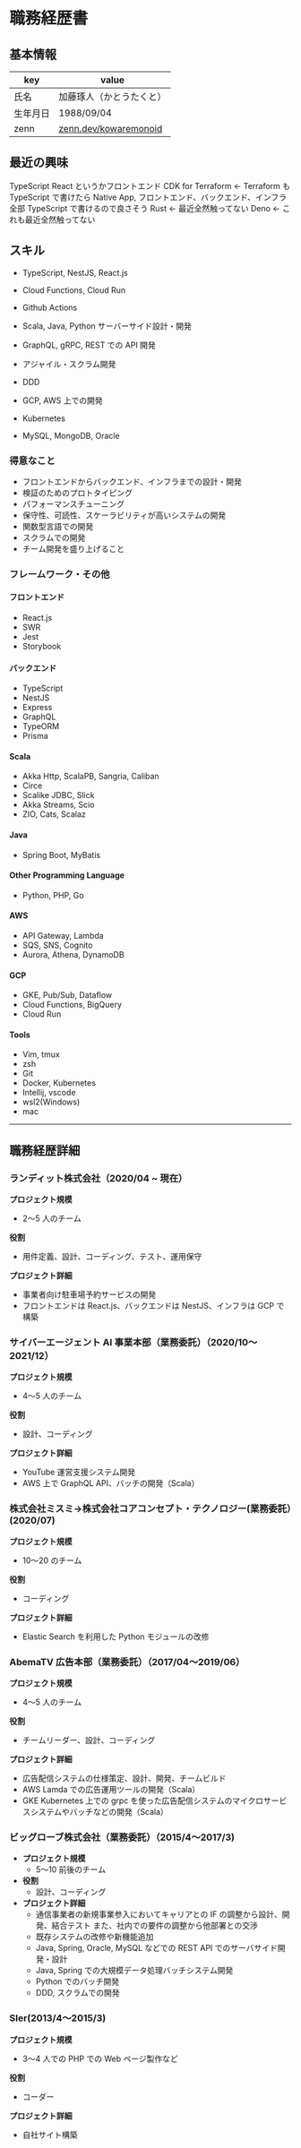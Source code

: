 # 職務経歴書

## 基本情報

| key      | value                                                  |
| -------- | ------------------------------------------------------ |
| 氏名     | 加藤琢人（かとうたくと）                               |
| 生年月日 | 1988/09/04                                             |
| zenn     | [zenn.dev/kowaremonoid](https://zenn.dev/kowaremonoid) |

## 最近の興味

TypeScript
React というかフロントエンド
CDK for Terraform <- Terraform も TypeScript で書けたら Native App, フロントエンド、バックエンド、インフラ全部 TypeScript で書けるので良さそう
Rust <- 最近全然触ってない
Deno <- これも最近全然触ってない

## スキル

- TypeScript, NestJS, React.js
- Cloud Functions, Cloud Run
- Github Actions

- Scala, Java, Python サーバーサイド設計・開発
- GraphQL, gRPC, REST での API 開発
- アジャイル・スクラム開発
- DDD
- GCP, AWS 上での開発
- Kubernetes
- MySQL, MongoDB, Oracle

### 得意なこと

- フロントエンドからバックエンド、インフラまでの設計・開発
- 検証のためのプロトタイピング
- パフォーマンスチューニング
- 保守性、可読性、スケーラビリティが高いシステムの開発
- 関数型言語での開発
- スクラムでの開発
- チーム開発を盛り上げること

### フレームワーク・その他

#### フロントエンド

- React.js
- SWR
- Jest
- Storybook

#### バックエンド

- TypeScript
- NestJS
- Express
- GraphQL
- TypeORM
- Prisma

#### Scala

- Akka Http, ScalaPB, Sangria, Caliban
- Circe
- Scalike JDBC, Slick
- Akka Streams, Scio
- ZIO, Cats, Scalaz

#### Java

- Spring Boot, MyBatis

#### Other Programming Language

- Python, PHP, Go

#### AWS

- API Gateway, Lambda
- SQS, SNS, Cognito
- Aurora, Athena, DynamoDB

#### GCP

- GKE, Pub/Sub, Dataflow
- Cloud Functions, BigQuery
- Cloud Run

#### Tools

- Vim, tmux
- zsh
- Git
- Docker, Kubernetes
- Intellij, vscode
- wsl2(Windows)
- mac

---

## 職務経歴詳細

### ランディット株式会社（2020/04 ~ 現在）

**プロジェクト規模**

- 2〜5 人のチーム

**役割**

- 用件定義、設計、コーディング、テスト、運用保守

**プロジェクト詳細**

- 事業者向け駐車場予約サービスの開発
- フロントエンドは React.js、バックエンドは NestJS、インフラは GCP で構築

### サイバーエージェント AI 事業本部（業務委託）（2020/10〜2021/12）

**プロジェクト規模**

- 4〜5 人のチーム

**役割**

- 設計、コーディング

**プロジェクト詳細**

- YouTube 運営支援システム開発
- AWS 上で GraphQL API、バッチの開発（Scala）

### 株式会社ミスミ->株式会社コアコンセプト・テクノロジー(業務委託）(2020/07)

**プロジェクト規模**

- 10〜20 のチーム

**役割**

- コーディング

**プロジェクト詳細**

- Elastic Search を利用した Python モジュールの改修

### AbemaTV 広告本部（業務委託）（2017/04〜2019/06）

**プロジェクト規模**

- 4〜5 人のチーム

**役割**

- チームリーダー、設計、コーディング

**プロジェクト詳細**

- 広告配信システムの仕様策定、設計、開発、チームビルド
- AWS Lamda での広告運用ツールの開発（Scala）
- GKE Kubernetes 上での grpc を使った広告配信システムのマイクロサービスシステムやバッチなどの開発（Scala）

### ビッグローブ株式会社（業務委託）（2015/4〜2017/3)

- **プロジェクト規模**
  - 5〜10 前後のチーム
- **役割**
  - 設計、コーディング
- **プロジェクト詳細**
  - 通信事業者の新規事業参入においてキャリアとの IF の調整から設計、開発、結合テスト
    また、社内での要件の調整から他部署との交渉
  - 既存システムの改修や新機能追加
  - Java, Spring, Oracle, MySQL などでの REST API でのサーバサイド開発・設計
  - Java, Spring での大規模データ処理バッチシステム開発
  - Python でのバッチ開発
  - DDD, スクラムでの開発

### SIer(2013/4〜2015/3)

**プロジェクト規模**

- 3〜4 人での PHP での Web ページ製作など

**役割**

- コーダー

**プロジェクト詳細**

- 自社サイト構築
